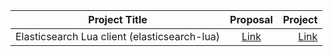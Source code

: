 | Project Title      |  Proposal          | Project  |
| ------------- |:-------------:| -----:|
|Elasticsearch Lua client (elasticsearch-lua) | [Link](https://docs.google.com/document/d/1HlkBkoBnJJ8Mgrkl8YZAzJyh9Xl1QLxB7mP4_YPB-60/edit) | [Link](https://www.google-melange.com/archive/gsoc/2015/orgs/lablua/projects/dhavalkapil.html) |

